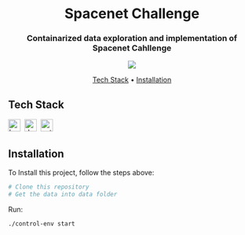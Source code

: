 <h1 align="center">
	Spacenet Challenge
</h1>

<h3 align="center">
	Containarized data exploration and implementation of Spacenet Cahllenge
</h3>

<p align="center">
	<img src="https://img.shields.io/github/repo-size/agustingenoud/spacenet-challenge?color=green"/>
</p>

<p align="center">
	<a href="#tech-stack">Tech Stack</a> •
	<a href="#installation">Installation</a> 
</p>

## Tech Stack
<img src="https://img.shields.io/badge/Bash-05122A?style=flat&logo=gnu-bash" alt="bash Badge" height="25">&nbsp;
<img src="https://img.shields.io/badge/Docker-05122A?style=flat&logo=docker" alt="docker Badge" height="25">&nbsp;
<img src="https://img.shields.io/badge/Python-05122A?style=flat&logo=python" alt="python Badge" height="25">&nbsp;

## Installation
To Install this project, follow the steps above:

```bash
# Clone this repository
# Get the data into data folder
```

Run:
```bash
./control-env start
```

